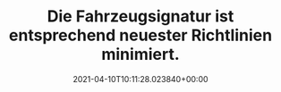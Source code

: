 ---
date: '2021-04-10T10:11:28.023840+00:00'
found_at: '2014-12-24'
found_url: http://www.psm-spz.de/index.php?id=schutzkonzept
title: Die Fahrzeugsignatur ist entsprechend neuester Richtlinien minimiert.
---